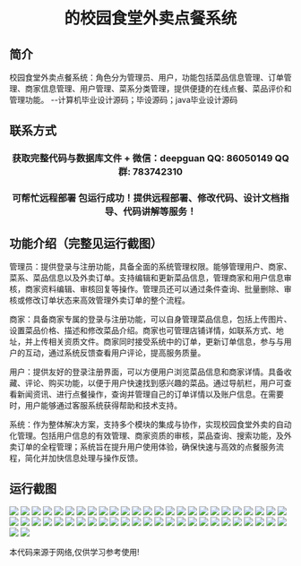 <p><h1 align="center">的校园食堂外卖点餐系统</h1></p>

## 简介
校园食堂外卖点餐系统：角色分为管理员、用户，功能包括菜品信息管理、订单管理、商家信息管理、用户管理、菜系分类管理，提供便捷的在线点餐、菜品评价和管理功能。    --计算机毕业设计源码；毕设源码；java毕业设计源码


## 联系方式
<p><h3 align="center">获取完整代码与数据库文件 + 微信：deepguan QQ: 86050149 QQ群: 783742310</h3></p>
<p><h3 align="center">可帮忙远程部署 包运行成功！提供远程部署、修改代码、设计文档指导、代码讲解等服务！</h3></p>

## 功能介绍（完整见运行截图）
管理员：提供登录与注册功能，具备全面的系统管理权限。能够管理用户、商家、菜系、菜品信息以及外卖订单。支持编辑和更新菜品信息，管理商家和用户信息审核，商家资料编辑、审核回复等操作。管理员还可以通过条件查询、批量删除、审核或修改订单状态来高效管理外卖订单的整个流程。

商家：具备商家专属的登录与注册功能，可以自身管理菜品信息，包括上传图片、设置菜品价格、描述和修改菜品介绍。商家也可管理店铺详情，如联系方式、地址，并上传相关资质文件。商家同时接受系统中的订单，更新订单信息，参与与用户的互动，通过系统反馈查看用户评论，提高服务质量。

用户：提供友好的登录注册界面，可以方便用户浏览菜品信息和商家详情。具备收藏、评论、购买功能，以便于用户快速找到感兴趣的菜品。通过导航栏，用户可查看新闻资讯、进行点餐操作，查询并管理自己的订单详情以及账户信息。在需要时，用户能够通过客服系统获得帮助和技术支持。

系统：作为整体解决方案，支持多个模块的集成与协作，实现校园食堂外卖的自动化管理。包括用户信息的有效管理、商家资质的审核，菜品查询、搜索功能，及外卖订单的全程管理；系统旨在提升用户使用体验，确保快速与高效的点餐服务流程，简化并加快信息处理与操作反馈。


## 运行截图
![](img/001.jpg)
![](img/002.jpg)
![](img/003.jpg)
![](img/004.jpg)
![](img/005.jpg)
![](img/006.jpg)
![](img/007.jpg)
![](img/008.jpg)
![](img/009.jpg)
![](img/010.jpg)
![](img/011.jpg)
![](img/012.jpg)
![](img/013.jpg)
![](img/014.jpg)
![](img/015.jpg)
![](img/016.jpg)
![](img/017.jpg)
![](img/018.jpg)
![](img/019.jpg)
![](img/020.jpg)
![](img/021.jpg)
![](img/022.jpg)
![](img/023.jpg)
![](img/024.jpg)
![](img/025.jpg)
![](img/026.jpg)
![](img/027.jpg)
![](img/028.jpg)
![](img/029.jpg)
![](img/030.jpg)
![](img/031.jpg)
![](img/032.jpg)
![](img/033.jpg)
![](img/034.jpg)
![](img/035.jpg)
![](img/036.jpg)
![](img/037.jpg)
![](img/038.jpg)
![](img/039.jpg)
![](img/040.jpg)
![](img/041.jpg)
![](img/042.jpg)
![](img/043.jpg)
![](img/044.jpg)
![](img/045.jpg)
![](img/046.jpg)
![](img/047.jpg)
![](img/048.jpg)
![](img/049.jpg)
![](img/050.jpg)
![](img/051.jpg)
![](img/052.jpg)

<p>本代码来源于网络,仅供学习参考使用!</p>
